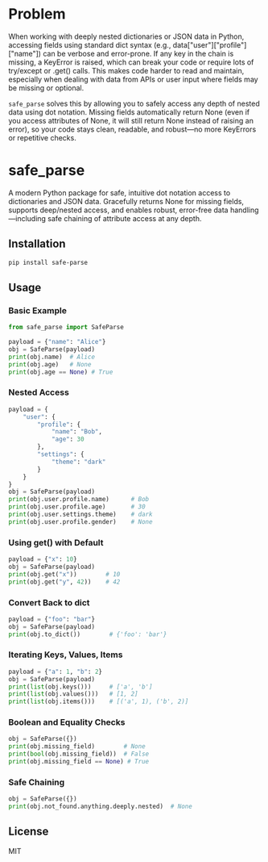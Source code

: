 # Problem

When working with deeply nested dictionaries or JSON data in Python, accessing fields using standard dict syntax (e.g., data["user"]["profile"]["name"]) can be verbose and error-prone. If any key in the chain is missing, a KeyError is raised, which can break your code or require lots of try/except or .get() calls. This makes code harder to read and maintain, especially when dealing with data from APIs or user input where fields may be missing or optional.

`safe_parse` solves this by allowing you to safely access any depth of nested data using dot notation. Missing fields automatically return None (even if you access attributes of None, it will still return None instead of raising an error), so your code stays clean, readable, and robust—no more KeyErrors or repetitive checks.

# safe_parse

A modern Python package for safe, intuitive dot notation access to dictionaries and JSON data. Gracefully returns None for missing fields, supports deep/nested access, and enables robust, error-free data handling—including safe chaining of attribute access at any depth.

## Installation

```bash
pip install safe-parse
```

## Usage

### Basic Example
```python
from safe_parse import SafeParse

payload = {"name": "Alice"}
obj = SafeParse(payload)
print(obj.name)  # Alice
print(obj.age)   # None
print(obj.age == None) # True
```

### Nested Access
```python
payload = {
	"user": {
		"profile": {
			"name": "Bob",
			"age": 30
		},
		"settings": {
			"theme": "dark"
		}
	}
}
obj = SafeParse(payload)
print(obj.user.profile.name)      # Bob
print(obj.user.profile.age)       # 30
print(obj.user.settings.theme)    # dark
print(obj.user.profile.gender)    # None
```

### Using get() with Default
```python
payload = {"x": 10}
obj = SafeParse(payload)
print(obj.get("x"))        # 10
print(obj.get("y", 42))    # 42
```

### Convert Back to dict
```python
payload = {"foo": "bar"}
obj = SafeParse(payload)
print(obj.to_dict())        # {'foo': 'bar'}
```

### Iterating Keys, Values, Items
```python
payload = {"a": 1, "b": 2}
obj = SafeParse(payload)
print(list(obj.keys()))     # ['a', 'b']
print(list(obj.values()))   # [1, 2]
print(list(obj.items()))    # [('a', 1), ('b', 2)]
```

### Boolean and Equality Checks
```python
obj = SafeParse({})
print(obj.missing_field)        # None
print(bool(obj.missing_field))  # False
print(obj.missing_field == None) # True
```

### Safe Chaining
```python
obj = SafeParse({})
print(obj.not_found.anything.deeply.nested)  # None
```

## License

MIT
